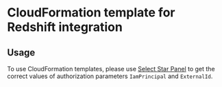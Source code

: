 # CloudFormation template for Redshift integration

## Usage

To use CloudFormation templates, please use [Select Star Panel](https://app.selectstar.com/) to get the correct values of authorization parameters `IamPrincipal` and `ExternalId`.

